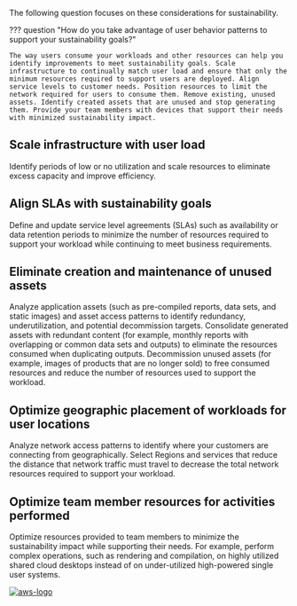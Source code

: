 The following question focuses on these considerations for sustainability.

??? question "How do you take advantage of user behavior patterns to support your sustainability goals?"

    The way users consume your workloads and other resources can help you identify improvements to meet sustainability goals. Scale infrastructure to continually match user load and ensure that only the minimum resources required to support users are deployed. Align service levels to customer needs. Position resources to limit the network required for users to consume them. Remove existing, unused assets. Identify created assets that are unused and stop generating them. Provide your team members with devices that support their needs with minimized sustainability impact.
    
## Scale infrastructure with user load
Identify periods of low or no utilization and scale resources to eliminate excess capacity and improve efficiency.

## Align SLAs with sustainability goals
Define and update service level agreements (SLAs) such as availability or data retention periods to minimize the number of resources required to support your workload while continuing to meet business requirements.

## Eliminate creation and maintenance of unused assets
Analyze application assets (such as pre-compiled reports, data sets, and static images) and asset access patterns to identify redundancy, underutilization, and potential decommission targets. Consolidate generated assets with redundant content (for example, monthly reports with overlapping or common data sets and outputs) to eliminate the resources consumed when duplicating outputs. Decommission unused assets (for example, images of products that are no longer sold) to free consumed resources and reduce the number of resources used to support the workload.

## Optimize geographic placement of workloads for user locations
Analyze network access patterns to identify where your customers are connecting from geographically. Select Regions and services that reduce the distance that network traffic must travel to decrease the total network resources required to support your workload.

## Optimize team member resources for activities performed
Optimize resources provided to team members to minimize the sustainability impact while supporting their needs. For example, perform complex operations, such as rendering and compilation, on highly utilized shared cloud desktops instead of on under-utilized high-powered single user systems.

<a href="https://docs.aws.amazon.com/wellarchitected/latest/sustainability-pillar/user-behavior-patterns.html">![aws-logo](https://img.shields.io/badge/Amazon_AWS-FF9900?style=for-the-badge&logo=amazonaws&logoColor=white)</a>